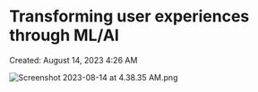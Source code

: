 # Transforming user experiences through ML/AI

Created: August 14, 2023 4:26 AM

![Screenshot 2023-08-14 at 4.38.35 AM.png](Screenshot_2023-08-14_at_4.38.35_AM.png)

[](https://www.linkedin.com/events/starlectureseries-transformingc7084733853835173888/comments/)